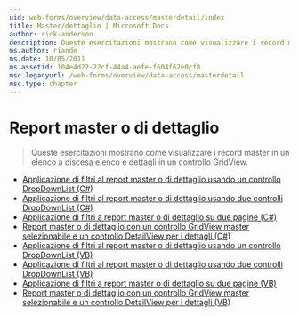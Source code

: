 ```yaml
---
uid: web-forms/overview/data-access/masterdetail/index
title: Master/dettaglio | Microsoft Docs
author: rick-anderson
description: Queste esercitazioni mostrano come visualizzare i record master in un elenco a discesa elenco e dettagli in un controllo GridView.
ms.author: riande
ms.date: 10/05/2011
ms.assetid: 104e4d22-22cf-44a4-aefe-f604f62e0cf8
msc.legacyurl: /web-forms/overview/data-access/masterdetail
msc.type: chapter
---
```

<a name="masterdetail"></a>Report master o di dettaglio
====================
> Queste esercitazioni mostrano come visualizzare i record master in un elenco a discesa elenco e dettagli in un controllo GridView.


- [Applicazione di filtri al report master o di dettaglio usando un controllo DropDownList (C#)](master-detail-filtering-with-a-dropdownlist-cs.md)
- [Applicazione di filtri al report master o di dettaglio usando due controlli DropDownList (C#)](master-detail-filtering-with-two-dropdownlists-cs.md)
- [Applicazione di filtri a report master o di dettaglio su due pagine (C#)](master-detail-filtering-across-two-pages-cs.md)
- [Report master o di dettaglio con un controllo GridView master selezionabile e un controllo DetailView per i dettagli (C#)](master-detail-using-a-selectable-master-gridview-with-a-details-detailview-cs.md)
- [Applicazione di filtri al report master o di dettaglio usando un controllo DropDownList (VB)](master-detail-filtering-with-a-dropdownlist-vb.md)
- [Applicazione di filtri al report master o di dettaglio usando due controlli DropDownList (VB)](master-detail-filtering-with-two-dropdownlists-vb.md)
- [Applicazione di filtri a report master o di dettaglio su due pagine (VB)](master-detail-filtering-across-two-pages-vb.md)
- [Report master o di dettaglio con un controllo GridView master selezionabile e un controllo DetailView per i dettagli (VB)](master-detail-using-a-selectable-master-gridview-with-a-details-detailview-vb.md)
